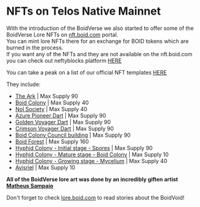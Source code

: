 # NFTs on Telos Native Mainnet
With the introduction of the BoidVerse we also started to offer some of the BoidVerse Lore NFTs on [nft.boid.com](https://nft.boid.com/templates) portal.  
You can mint lore NFTs there for an exchange for BOID tokens which are burned in the process.  
If you want any of the NFTs and they are not available on the nft.boid.com you can check out neftyblocks platform [HERE](https://telos.neftyblocks.com/marketplace/listing?page=1&collection_name=nft.boid)

You can take a peak on a list of our official NFT templates [HERE](https://telos.neftyblocks.com/creator/nft.boid/nftcreator/schemas/nft.boid)

They include:  
- [The Ark](https://telos.neftyblocks.com/creator/nft.boid/nftcreator/schemas/nft.boid/templates/251) | Max Supply 90
- [Boid Colony](https://telos.neftyblocks.com/creator/nft.boid/nftcreator/schemas/nft.boid/templates/250) | Max Supply 40
- [Nol Society](https://telos.neftyblocks.com/creator/nft.boid/nftcreator/schemas/nft.boid/templates/249) | Max Supply 40
- [Azure Pioneer Dart](https://telos.neftyblocks.com/creator/nft.boid/nftcreator/schemas/nft.boid/templates/248) | Max Supply 90
- [Golden Voyager Dart](https://telos.neftyblocks.com/creator/nft.boid/nftcreator/schemas/nft.boid/templates/247) | Max Supply 90
- [Crimson Voyager Dart](https://telos.neftyblocks.com/creator/nft.boid/nftcreator/schemas/nft.boid/templates/246) | Max Supply 90
- [Boid Colony Council building](https://telos.neftyblocks.com/creator/nft.boid/nftcreator/schemas/nft.boid/templates/244) | Max Supply 90
- [Boid Forest](https://telos.neftyblocks.com/creator/nft.boid/nftcreator/schemas/nft.boid/templates/243) | Max Supply 160
- [Hyphid Colony - Initial stage - Spores](https://telos.neftyblocks.com/creator/nft.boid/nftcreator/schemas/nft.boid/templates/242) | Max Supply 90
- [Hyphid Colony - Mature stage - Boid Colony](https://telos.neftyblocks.com/creator/nft.boid/nftcreator/schemas/nft.boid/templates/241) | Max Supply 10
- [Hyphid Colony - Growing stage - Mycelium](https://telos.neftyblocks.com/creator/nft.boid/nftcreator/schemas/nft.boid/templates/240) | Max Supply 40
- [Avisriel](https://telos.neftyblocks.com/creator/nft.boid/nftcreator/schemas/nft.boid/templates/237) | Max Supply 10

**All of the BoidVerse lore art was done by an incredibly giften artist [Matheus Sampaio](https://www.artstation.com/matheussampaio111)**

Don't forget to check [lore.boid.com](https://lore.boid.com) to read stories about the BoidVoid!
